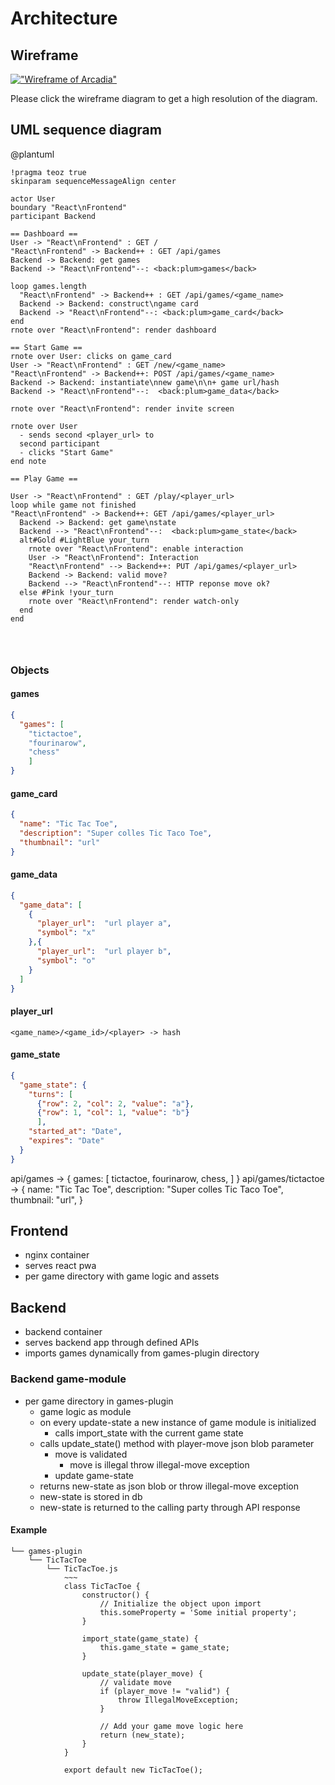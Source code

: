 # Architecture

## Wireframe

[!["Wireframe of Arcadia"](wireframe/arcadia_wireframe.png "Wireframe of Arcadia")](wireframe/arcadia_wireframe.png)

Please click the wireframe diagram to get a high resolution of the diagram.

## UML sequence diagram

@plantuml

```plantuml
!pragma teoz true
skinparam sequenceMessageAlign center

actor User
boundary "React\nFrontend"
participant Backend

== Dashboard ==
User -> "React\nFrontend" : GET /
"React\nFrontend" -> Backend++ : GET /api/games
Backend -> Backend: get games
Backend -> "React\nFrontend"--: <back:plum>games</back>

loop games.length
  "React\nFrontend" -> Backend++ : GET /api/games/<game_name>
  Backend -> Backend: construct\ngame card
  Backend -> "React\nFrontend"--: <back:plum>game_card</back>
end
rnote over "React\nFrontend": render dashboard

== Start Game ==
rnote over User: clicks on game_card
User -> "React\nFrontend" : GET /new/<game_name>
"React\nFrontend" -> Backend++: POST /api/games/<game_name>
Backend -> Backend: instantiate\nnew game\n\n+ game url/hash
Backend -> "React\nFrontend"--:  <back:plum>game_data</back>

rnote over "React\nFrontend": render invite screen

rnote over User
  - sends second <player_url> to
  second participant
  - clicks "Start Game"
end note

== Play Game ==

User -> "React\nFrontend" : GET /play/<player_url>
loop while game not finished
"React\nFrontend" -> Backend++: GET /api/games/<player_url>
  Backend -> Backend: get game\nstate
  Backend --> "React\nFrontend"--:  <back:plum>game_state</back>
  alt#Gold #LightBlue your_turn
    rnote over "React\nFrontend": enable interaction
    User -> "React\nFrontend": Interaction
    "React\nFrontend" --> Backend++: PUT /api/games/<player_url>
    Backend -> Backend: valid move?
    Backend --> "React\nFrontend"--: HTTP reponse move ok?
  else #Pink !your_turn
    rnote over "React\nFrontend": render watch-only
  end
end




```
### Objects

#### games

```json
{
  "games": [
    "tictactoe",
    "fourinarow",
    "chess"
    ]
}
```

#### game_card 

```json
{
  "name": "Tic Tac Toe",
  "description": "Super colles Tic Taco Toe",
  "thumbnail": "url"
}
```

#### game_data 

```json
{
  "game_data": [
    {
      "player_url":  "url player a",
      "symbol": "x"
    },{
      "player_url":  "url player b",
      "symbol": "o"
    }
  ]
}
```

#### player_url 
```
<game_name>/<game_id>/<player> -> hash
```

#### game_state

```json
{
  "game_state": {
    "turns": [
      {"row": 2, "col": 2, "value": "a"},
      {"row": 1, "col": 1, "value": "b"}
      ],
    "started_at": "Date",
    "expires": "Date"
  }
}
```



api/games -> {
  games: [
    tictactoe,
    fourinarow,
    chess,
    ]
  }
api/games/tictactoe -> {
  name: "Tic Tac Toe",
  description: "Super colles Tic Taco Toe",
  thumbnail: "url",
  }



## Frontend

- nginx container
- serves react pwa
- per game directory with game logic and assets

## Backend

- backend container
- serves backend app through defined APIs
- imports games dynamically from games-plugin directory

### Backend game-module

- per game directory in games-plugin
  - game logic as module
  - on every update-state a new instance of game module is initialized
    - calls import_state with the current game state
  - calls update_state() method with player-move json blob parameter
    - move is validated
      - move is illegal throw illegal-move exception
    - update game-state
  - returns new-state as json blob or throw illegal-move exception
  - new-state is stored in db
  - new-state is returned to the calling party through API response

#### Example

```
└── games-plugin
    └── TicTacToe
        └── TicTacToe.js
            ~~~
            class TicTacToe {
                constructor() {
                    // Initialize the object upon import
                    this.someProperty = 'Some initial property';
                }

                import_state(game_state) {
                    this.game_state = game_state;
                }

                update_state(player_move) {
                    // validate move
                    if (player_move != "valid") {
                        throw IllegalMoveException;
                    }

                    // Add your game move logic here
                    return (new_state);
                }
            }

            export default new TicTacToe();
```
